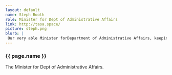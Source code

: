 ```yaml
---
layout: default
name: Steph Booth
role: Minister for Dept of Administrative Affairs
link: http://tasa.space/
picture: steph.png
blurb: |
 Our very able Minister forDepartment of Administrative Affairs, keeping everything that needs administrating in a very fair state of affairs.
---
```


<h3>{{ page.name }}</h3>

The Minister for Dept of Administrative Affairs.